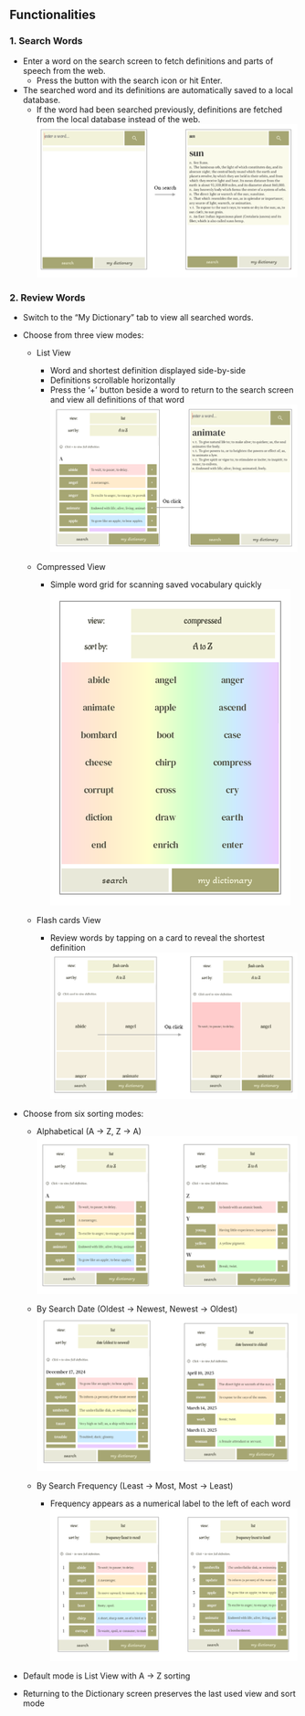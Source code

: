 ## Functionalities

### 1. Search Words
- Enter a word on the search screen to fetch definitions and parts of speech from the web.  
  - Press the button with the search icon or hit Enter.  
- The searched word and its definitions are automatically saved to a local database.  
  - If the word had been searched previously, definitions are fetched from the local database instead of the web.
![Search Screen](images/search_screen.png)

### 2. Review Words
- Switch to the “My Dictionary” tab to view all searched words.
  
- Choose from three view modes:  
  - List View
    - Word and shortest definition displayed side-by-side  
    - Definitions scrollable horizontally
    - Press the ‘+’ button beside a word to return to the search screen and view all definitions of that word
![List View](images/list_view.png)

  - Compressed View
    - Simple word grid for scanning saved vocabulary quickly
![Compressed View](images/compressed_view.png)

  - Flash cards View
    - Review words by tapping on a card to reveal the shortest definition
![FlashCards View](images/flashcards_view.png)

- Choose from six sorting modes:  
  - Alphabetical (A → Z, Z → A)
![Alphabetical Sorting](images/alphabetical_sorting.png)

  - By Search Date (Oldest → Newest, Newest → Oldest)
![SearchDate Sorting](images/searchdate_sorting.png)

  - By Search Frequency (Least → Most, Most → Least)  
    - Frequency appears as a numerical label to the left of each word  
![Frequency Sorting](images/frequency_sorting.png)

- Default mode is List View with A → Z sorting  
- Returning to the Dictionary screen preserves the last used view and sort mode
